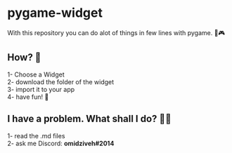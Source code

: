 # pygame-widget

With this repository you can do alot of things in few lines with pygame. 🐍🎮

## How? 🤔
1- Choose a Widget
<br>
2- download the folder of the widget
<br>
3- import it to your app
<br>
4- have fun! 🥳
<br>

## I have a problem. What shall I do? 🙋‍♂️
1- read the .md files
<br>
2- ask me Discord: **omidziveh#2014**